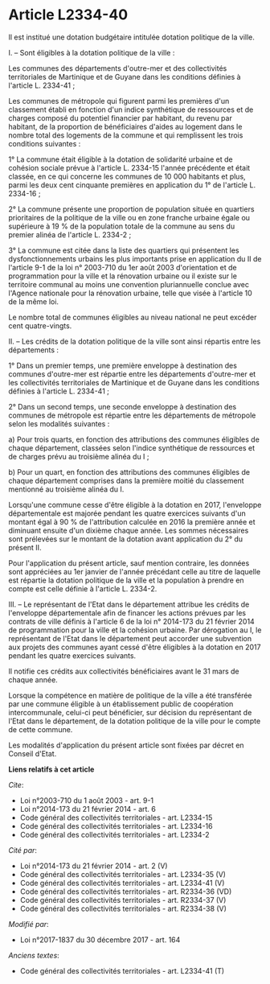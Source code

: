 # Article L2334-40

Il est institué une dotation budgétaire intitulée dotation politique de la ville.

I. – Sont éligibles à la dotation politique de la ville :

Les communes des départements d'outre-mer et des collectivités territoriales de Martinique et de Guyane dans les conditions
définies à l'article L. 2334-41 ;

Les communes de métropole qui figurent parmi les premières d'un classement établi en fonction d'un indice synthétique de
ressources et de charges composé du potentiel financier par habitant, du revenu par habitant, de la proportion de
bénéficiaires d'aides au logement dans le nombre total des logements de la commune et qui remplissent les trois conditions
suivantes :

1° La commune était éligible à la dotation de solidarité urbaine et de cohésion sociale prévue à l'article L. 2334-15 l'année
précédente et était classée, en ce qui concerne les communes de 10 000 habitants et plus, parmi les deux cent cinquante
premières en application du 1° de l'article L. 2334-16 ;

2° La commune présente une proportion de population située en quartiers prioritaires de la politique de la ville ou en zone
franche urbaine égale ou supérieure à 19 % de la population totale de la commune au sens du premier alinéa de l'article L.
2334-2 ;

3° La commune est citée dans la liste des quartiers qui présentent les dysfonctionnements urbains les plus importants prise
en application du II de l'article 9-1 de la loi n° 2003-710 du 1er août 2003 d'orientation et de programmation pour la ville
et la rénovation urbaine ou il existe sur le territoire communal au moins une convention pluriannuelle conclue avec l'Agence
nationale pour la rénovation urbaine, telle que visée à l'article 10 de la même loi.

Le nombre total de communes éligibles au niveau national ne peut excéder cent quatre-vingts.

II. – Les crédits de la dotation politique de la ville sont ainsi répartis entre les départements :

1° Dans un premier temps, une première enveloppe à destination des communes d'outre-mer est répartie entre les départements
d'outre-mer et les collectivités territoriales de Martinique et de Guyane dans les conditions définies à l'article L.
2334-41 ;

2° Dans un second temps, une seconde enveloppe à destination des communes de métropole est répartie entre les départements de
métropole selon les modalités suivantes :

a) Pour trois quarts, en fonction des attributions des communes éligibles de chaque département, classées selon l'indice
synthétique de ressources et de charges prévu au troisième alinéa du I ;

b) Pour un quart, en fonction des attributions des communes éligibles de chaque département comprises dans la première moitié
du classement mentionné au troisième alinéa du I.

Lorsqu'une commune cesse d'être éligible à la dotation en 2017, l'enveloppe départementale est majorée pendant les quatre
exercices suivants d'un montant égal à 90 % de l'attribution calculée en 2016 la première année et diminuant ensuite d'un
dixième chaque année. Les sommes nécessaires sont prélevées sur le montant de la dotation avant application du 2° du présent
II.

Pour l'application du présent article, sauf mention contraire, les données sont appréciées au 1er janvier de l'année
précédant celle au titre de laquelle est répartie la dotation politique de la ville et la population à prendre en compte est
celle définie à l'article L. 2334-2.

III. – Le représentant de l'Etat dans le département attribue les crédits de l'enveloppe départementale afin de financer les
actions prévues par les contrats de ville définis à l'article 6 de la loi n° 2014-173 du 21 février 2014 de programmation
pour la ville et la cohésion urbaine. Par dérogation au I, le représentant de l'Etat dans le département peut accorder une
subvention aux projets des communes ayant cessé d'être éligibles à la dotation en 2017 pendant les quatre exercices suivants.

Il notifie ces crédits aux collectivités bénéficiaires avant le 31 mars de chaque année.

Lorsque la compétence en matière de politique de la ville a été transférée par une commune éligible à un établissement public
de coopération intercommunale, celui-ci peut bénéficier, sur décision du représentant de l'Etat dans le département, de la
dotation politique de la ville pour le compte de cette commune.

Les modalités d'application du présent article sont fixées par décret en Conseil d'Etat.

**Liens relatifs à cet article**

_Cite_:

  - Loi n°2003-710 du 1 août 2003 - art. 9-1
  - Loi n°2014-173 du 21 février 2014 - art. 6
  - Code général des collectivités territoriales - art. L2334-15
  - Code général des collectivités territoriales - art. L2334-16
  - Code général des collectivités territoriales - art. L2334-2

_Cité par_:

  - Loi n°2014-173 du 21 février 2014 - art. 2 (V)
  - Code général des collectivités territoriales - art. L2334-35 (V)
  - Code général des collectivités territoriales - art. L2334-41 (V)
  - Code général des collectivités territoriales - art. R2334-36 (VD)
  - Code général des collectivités territoriales - art. R2334-37 (V)
  - Code général des collectivités territoriales - art. R2334-38 (V)

_Modifié par_:

  - Loi n°2017-1837 du 30 décembre 2017 - art. 164

_Anciens textes_:

  - Code général des collectivités territoriales - art. L2334-41 (T)
